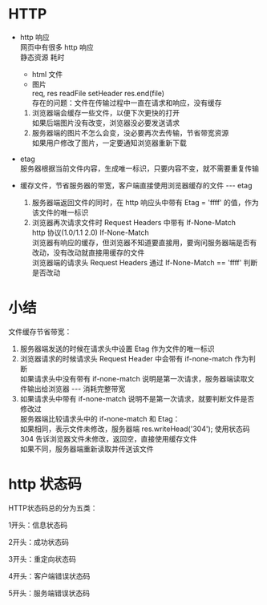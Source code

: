 # HTTP

- http 响应  
  网页中有很多 http 响应  
  静态资源 耗时  
  - html 文件
  - 图片  
  req, res 
  readFile  setHeader  res.end(file)  
  存在的问题：文件在传输过程中一直在请求和响应，没有缓存  
  1. 浏览器端会缓存一些文件，以便下次更快的打开  
     如果后端图片没有改变，浏览器没必要发送请求
  2. 服务器端的图片不怎么会变，没必要再次去传输，节省带宽资源  
     如果用户修改了图片，一定要通知浏览器重新下载  

- etag   
  服务器根据当前文件内容，生成唯一标识，只要内容不变，就不需要重复传输  

- 缓存文件，节省服务器的带宽，客户端直接使用浏览器缓存的文件 --- etag  
  1. 服务器端返回文件的同时，在 http 响应头中带有 Etag = 'ffff' 的值，作为该文件的唯一标识 
  2. 浏览器再次请求文件时 Request Headers 中带有 If-None-Match  
     http 协议(1.0/1.1 2.0) If-None-Match  
     浏览器有响应的缓存，但浏览器不知道要直接用，要询问服务器端是否有改动，没有改动就直接用缓存的文件   
     浏览器端的请求头 Request Headers 通过 If-None-Match == 'ffff' 判断是否改动  


# 小结  
  文件缓存节省带宽：
  1. 服务器端发送的时候在请求头中设置 Etag 作为文件的唯一标识  
  2. 浏览器请求的时候请求头 Request Header 中会带有 if-none-match 作为判断  
     如果请求头中没有带有 if-none-match 说明是第一次请求，服务器端读取文件输出给浏览器 --- 消耗完整带宽  
  3. 如果请求头中带有 if-none-match 说明不是第一次请求，就要判断文件是否修改过  
     服务器端比较请求头中的 if-none-match 和 Etag：  
     如果相同，表示文件未修改，服务器端 res.writeHead('304'); 使用状态码 304 告诉浏览器文件未修改，返回空，直接使用缓存文件  
     如果不同，服务器端重新读取并传送该文件


# http 状态码  
HTTP状态码总的分为五类： 

1开头：信息状态码  

2开头：成功状态码  

3开头：重定向状态码  

4开头：客户端错误状态码  

5开头：服务端错误状态码  